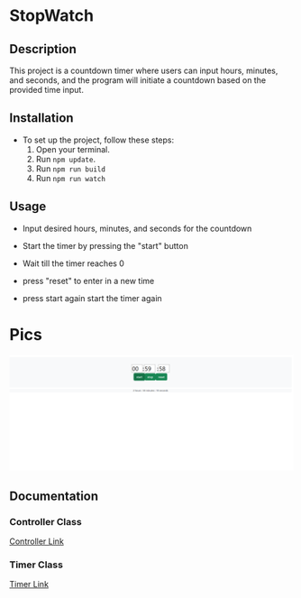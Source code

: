 # StopWatch


## Description
This project is a countdown timer where users can input hours, minutes, and seconds,
and the program will initiate a countdown based on the provided time input. 

## Installation
* To set up the project, follow these steps:
  1. Open your terminal.
  2. Run `npm update`.
  3. Run `npm run build`
  4. Run `npm run watch`

## Usage
* Input desired hours, minutes, and seconds for the countdown
* Start the timer by pressing the "start" button

* Wait till the timer reaches 0
* press "reset" to enter in a new time
* press start again start the timer again
# Pics
![Picture of the timer Rendering](screenshots/example2.png)

## Documentation
### Controller Class
 [Controller Link](./src/js/README.md)



### Timer Class
[Timer Link](./dev_modules/@ocdla/timer/README.md)